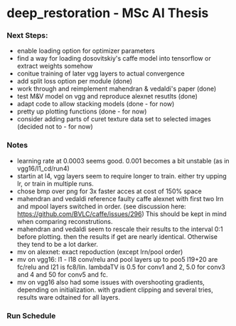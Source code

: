 # deep_restoration - MSc AI Thesis

### Next Steps:
- enable loading option for optimizer parameters
- find a way for loading dosovitskiy's caffe model into tensorflow or extract weights somehow
- conitue training of later vgg layers to actual convergence
- add split loss option per module (done)
- work through and reimplement mahendran & vedaldi's paper (done)
- test M&V model on vgg and reproduce alexnet resutlts (done)
- adapt code to allow stacking models (done - for now)
- pretty up plotting functions (done - for now)
- consider adding parts of curet texture data set to selected images (decided not to - for now)

### Notes
- learning rate at 0.0003 seems good. 0.001 becomes a bit unstable (as in vgg16/l1_cd/run4)
- startin at l4, vgg layers seem to require longer to train. either try upping lr, or train in multiple runs.
- chose bmp over png for 3x faster acces at cost of 150% space
- mahendran and vedaldi reference faulty caffe alexnet with first two lrn and mpool layers switched in order. (see discussion here: https://github.com/BVLC/caffe/issues/296) This should be kept in mind when comparing reconstrutions.
- mahendran and vedaldi seem to rescale their results to the interval 0:1 before plotting. then the results if get are nearly identical. Otherwise they tend to be a lot darker.
- mv on alexnet: exact repoduction (except lrn/pool order)
- mv on vgg16: l1 - l18 conv/relu and pool layers up to poo5 l19+20 are fc/relu and l21 is fc8/lin. lambdaTV is 0.5 for conv1 and 2, 5.0 for conv3 and 4 and 50 for conv5 and fc.
- mv on vgg16 also had some issues with overshooting gradients, depending on initialization. with gradient clipping and several tries, results ware odtained for all layers.

### Run Schedule
